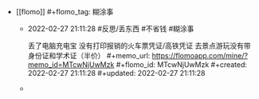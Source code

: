 - [[flomo]]
  #+flomo_tag: 糊涂事
	- 2022-02-27 21:11:28
	   #反思/丢东西  #不省钱 #糊涂事
	  
	  丢了电脑充电宝
	  没有打印报销的火车票凭证/高铁凭证
	  去景点游玩没有带身份证和学术证（半价）
	  #+memo_url: https://flomoapp.com/mine/?memo_id=MTcwNjUwMzk
	  #+flomo_id: MTcwNjUwMzk
	  #+created: 2022-02-27 21:11:28
	  #+updated: 2022-02-27 21:11:28
	-